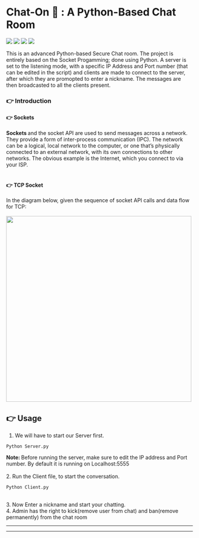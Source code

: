 # Chat-On 🐍 : A Python-Based Chat Room
![](https://img.shields.io/apm/l/vim-mode?style=plastic)
![](https://img.shields.io/pypi/pyversions/Django?style=plastic)
![](https://img.shields.io/github/last-commit/IamLucif3r/Chat-On)
![](https://img.shields.io/github/commit-activity/w/IamLucif3r/Chat-On?style=plastic)


This is an advanced Python-based Secure Chat room. The project is entirely based on the Socket Progamming; done using Python. A server is set to the listening mode, with a specific IP Address and Port number (that can be edited in the script) and clients are made to connect to the server, after which they are promopted to enter a nickname. The messages are then broadcasted to all the clients present. 

### 👉 Introduction

#### 👉 Sockets
<b> Sockets </b> and the socket API are used to send messages across a network. They provide a form of inter-process communication (IPC). The network can be a logical, local network to the computer, or one that’s physically connected to an external network, with its own connections to other networks. The obvious example is the Internet, which you connect to via your ISP. <br><br>


#### 👉 TCP Socket
In the diagram below, given the sequence of socket API calls and data flow for TCP:
<br><br>
<img align="center" src=https://github.com/IamLucif3r/Chat-On/blob/main/assets/Screenshot%20at%202021-05-21%2010-47-40.png height=500px>

## 👉 Usage

1. We will have to start our Server first.
``` shell
Python Server.py
```
<b>Note: </b> Before running the server, make sure to edit the IP address and Port number. By default it is running on Localhost:5555 <br><br>
2. Run the Client file, to start the conversation. 
``` Shell
Python Client.py
```
<br>
3. Now Enter a nickname and start your chatting. 
<br>
4. Admin has the right to kick(remove user from chat) and ban(remove permanently) from the chat room

<hr>


<hr>
